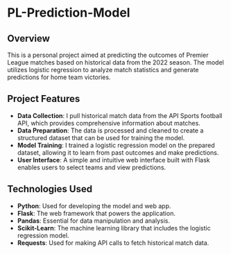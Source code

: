 # PL-Prediction-Model

## Overview
This is a personal project aimed at predicting the outcomes of Premier League matches based on historical data from the 2022 season. The model utilizes logistic regression to analyze match statistics and generate predictions for home team victories.

## Project Features
- **Data Collection**: I pull historical match data from the API Sports football API, which provides comprehensive information about matches.
- **Data Preparation**: The data is processed and cleaned to create a structured dataset that can be used for training the model.
- **Model Training**: I trained a logistic regression model on the prepared dataset, allowing it to learn from past outcomes and make predictions.
- **User Interface**: A simple and intuitive web interface built with Flask enables users to select teams and view predictions.

## Technologies Used
- **Python**: Used for developing the model and web app.
- **Flask**: The web framework that powers the application.
- **Pandas**: Essential for data manipulation and analysis.
- **Scikit-Learn**: The machine learning library that includes the logistic regression model.
- **Requests**: Used for making API calls to fetch historical match data.
